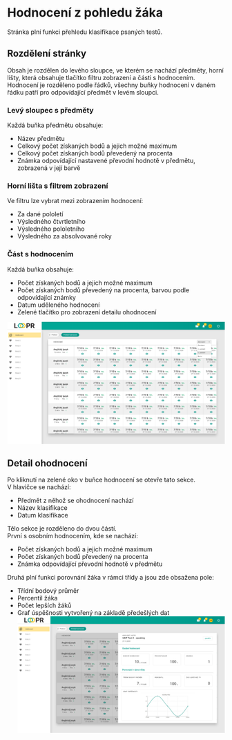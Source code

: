 # Hodnocení z pohledu žáka
Stránka plní funkci přehledu klasifikace psaných testů.

## Rozdělení stránky
Obsah je rozdělen do levého sloupce, ve kterém se nachází předměty, horní lišty, která obsahuje tlačítko filtru zobrazení a části s hodnocením. <br> Hodnocení je rozděleno podle řádků, všechny buňky hodnocení v daném řádku patří pro odpovídající předmět v levém sloupci.

### Levý sloupec s předměty
Každá buňka předmětu obsahuje:
* Název předmětu
* Celkový počet získaných bodů a jejich možné maximum
* Celkový počet získaných bodů převedený na procenta
* Známka odpovídající nastavené převodní hodnotě v předmětu, zobrazená v její barvě

### Horní lišta s filtrem zobrazení
Ve filtru lze vybrat mezi zobrazením hodnocení:
* Za dané pololetí
* Výsledného čtvrtletního
* Výsledného pololetního
* Výsledného za absolvované roky

### Část s hodnocením
Každá buňka obsahuje:
* Počet získaných bodů a jejich možné maximum
* Počet získaných bodů převedený na procenta, barvou podle odpovídající známky
* Datum uděleného hodnocení
* Zelené tlačítko pro zobrazení detailu ohodnocení

![](images/grading.png)

## Detail ohodnocení
Po kliknutí na zelené oko v buňce hodnocení se otevře tato sekce. <br>
V hlavičce se nachází: 
* Předmět z něhož se ohodnocení nachází
* Název klasifikace
* Datum klasifikace

Tělo sekce je rozděleno do dvou částí. <br> První s osobním hodnocením, kde se nachází:
* Počet získaných bodů a jejich možné maximum
* Počet získaných bodů převedený na procenta
* Známka odpovídající převodní hodnotě v předmětu

Druhá plní funkci porovnání žáka v rámci třídy a jsou zde obsažena pole:
* Třídní bodový průměr
* Percentil žáka
* Počet lepších žáků
* Graf úspěšnosti vytvořený na základě předešlých dat
![](images/grading-detail.png)

